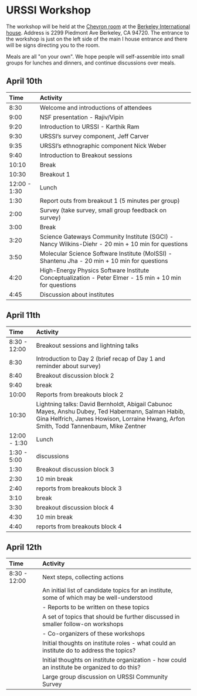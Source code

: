 URSSI Workshop
==============

The workshop will be held at the [Chevron
room](http://ihouse.berkeley.edu/events/venues.php) at the
<a href="https://goo.gl/maps/yw3cEcGcBPo">Berkeley International
house</a>. Address is 2299 Piedmont Ave Berkeley, CA 94720. The entrance
to the workshop is just on the left side of the main I house entrance
and there will be signs directing you to the room.

Meals are all "on your own". We hope people will self-assemble into
small groups for lunches and dinners, and continue discussions over
meals.

April 10th
----------

<table>
<thead>
<tr class="header">
<th align="left">Time</th>
<th align="left">Activity</th>
</tr>
</thead>
<tbody>
<tr class="odd">
<td align="left">8:30</td>
<td align="left">Welcome and introductions of attendees</td>
</tr>
<tr class="even">
<td align="left">9:00</td>
<td align="left">NSF presentation - Rajiv/Vipin</td>
</tr>
<tr class="odd">
<td align="left">9:20</td>
<td align="left">Introduction to URSSI - Karthik Ram</td>
</tr>
<tr class="even">
<td align="left">9:30</td>
<td align="left">URSSI’s survey component, Jeff Carver</td>
</tr>
<tr class="odd">
<td align="left">9:35</td>
<td align="left">URSSI’s ethnographic component Nick Weber</td>
</tr>
<tr class="even">
<td align="left">9:40</td>
<td align="left">Introduction to Breakout sessions</td>
</tr>
<tr class="odd">
<td align="left">10:10</td>
<td align="left">Break</td>
</tr>
<tr class="even">
<td align="left">10:30</td>
<td align="left">Breakout 1</td>
</tr>
<tr class="odd">
<td align="left">12:00 - 1:30</td>
<td align="left">Lunch</td>
</tr>
<tr class="even">
<td align="left">1:30</td>
<td align="left">Report outs from breakout 1 (5 minutes per group)</td>
</tr>
<tr class="odd">
<td align="left">2:00</td>
<td align="left">Survey (take survey, small group feedback on survey)</td>
</tr>
<tr class="even">
<td align="left">3:00</td>
<td align="left">Break</td>
</tr>
<tr class="odd">
<td align="left">3:20</td>
<td align="left">Science Gateways Community Institute (SGCI) - Nancy Wilkins-Diehr - 20 min + 10 min for questions</td>
</tr>
<tr class="even">
<td align="left">3:50</td>
<td align="left">Molecular Science Software Institute (MolSSI) - Shantenu Jha - 20 min + 10 min for questions</td>
</tr>
<tr class="odd">
<td align="left">4:20</td>
<td align="left">High-Energy Physics Software Institute Conceptualization - Peter Elmer - 15 min + 10 min for questions</td>
</tr>
<tr class="even">
<td align="left">4:45</td>
<td align="left">Discussion about institutes</td>
</tr>
</tbody>
</table>

April 11th
----------

<table>
<thead>
<tr class="header">
<th align="left">Time</th>
<th align="left">Activity</th>
</tr>
</thead>
<tbody>
<tr class="odd">
<td align="left">8:30 - 12:00</td>
<td align="left">Breakout sessions and lightning talks</td>
</tr>
<tr class="even">
<td align="left">8:30</td>
<td align="left">Introduction to Day 2 (brief recap of Day 1 and reminder about survey)</td>
</tr>
<tr class="odd">
<td align="left">8:40</td>
<td align="left">Breakout discussion block 2</td>
</tr>
<tr class="even">
<td align="left">9:40</td>
<td align="left">break</td>
</tr>
<tr class="odd">
<td align="left">10:00</td>
<td align="left">Reports from breakouts block 2</td>
</tr>
<tr class="even">
<td align="left">10:30</td>
<td align="left">Lightning talks:
David Bernholdt,
Abigail Cabunoc Mayes,
Anshu Dubey,
Ted Habermann,
Salman Habib,
Gina Helfrich,
James Howison,
Lorraine Hwang,
Arfon Smith,
Todd Tannenbaum,
Mike Zentner
</td>
</tr>
<tr class="odd">
<td align="left">12:00 - 1:30</td>
<td align="left">Lunch</td>
</tr>
<tr class="even">
<td align="left">1:30 - 5:00</td>
<td align="left">discussions</td>
</tr>
<tr class="odd">
<td align="left">1:30</td>
<td align="left">Breakout discussion block 3</td>
</tr>
<tr class="even">
<td align="left">2:30</td>
<td align="left">10 min break</td>
</tr>
<tr class="odd">
<td align="left">2:40</td>
<td align="left">reports from breakouts block 3</td>
</tr>
<tr class="even">
<td align="left">3:10</td>
<td align="left">break</td>
</tr>
<tr class="odd">
<td align="left">3:30</td>
<td align="left">breakout discussion block 4</td>
</tr>
<tr class="even">
<td align="left">4:30</td>
<td align="left">10 min break</td>
</tr>
<tr class="odd">
<td align="left">4:40</td>
<td align="left">reports from breakouts block 4</td>
</tr>
</tbody>
</table>

April 12th
----------

<table>
<thead>
<tr class="header">
<th align="left">Time</th>
<th align="left">Activity</th>
</tr>
</thead>
<tbody>
<tr class="odd">
<td align="left">8:30 - 12:00</td>
<td align="left">Next steps, collecting actions</td>
</tr>
<tr class="even">
<td align="left"></td>
<td align="left">An initial list of candidate topics for an institute, some of which may be well-understood</td>
</tr>
<tr class="odd">
<td align="left"></td>
<td align="left">- Reports to be written on these topics</td>
</tr>
<tr class="even">
<td align="left"></td>
<td align="left">A set of topics that should be further discussed in smaller follow-on workshops</td>
</tr>
<tr class="odd">
<td align="left"></td>
<td align="left">- Co-organizers of these workshops</td>
</tr>
<tr class="even">
<td align="left"></td>
<td align="left">Initial thoughts on institute roles - what could an institute do to address the topics?</td>
</tr>
<tr class="odd">
<td align="left"></td>
<td align="left">Initial thoughts on institute organization - how could an institute be organized to do this?</td>
</tr>
<tr class="even">
<td align="left"></td>
<td align="left">Large group discussion on URSSI Community Survey</td>
</tr>
</tbody>
</table>
